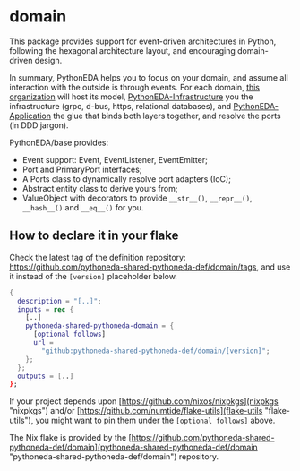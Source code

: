 # domain

This package provides support for event-driven architectures in Python, following the hexagonal architecture layout, and encouraging domain-driven design.

In summary, PythonEDA helps you to focus on your domain, and assume all interaction with the outside is through events. For each domain, [this organization](https://github.com/pythoneda "PythonEDA") will host its model, [PythonEDA-Infrastructure](https://github.com/pythoneda-infrastructure "PythonEDA Infrastructure") you the infrastructure (grpc, d-bus, https, relational databases), and [PythonEDA-Application](https://github.com/pythoneda-application "PythonEDA Application") the glue that binds both layers together, and resolve the ports (in DDD jargon).

PythonEDA/base provides:
- Event support: Event, EventListener, EventEmitter;
- Port and PrimaryPort interfaces;
- A Ports class to dynamically resolve port adapters (IoC);
- Abstract entity class to derive yours from;
- ValueObject with decorators to provide `__str__()`, `__repr__()`, `__hash__()` and `__eq__()` for you.

## How to declare it in your flake

Check the latest tag of the definition repository: https://github.com/pythoneda-shared-pythoneda-def/domain/tags, and use it instead of the `[version]` placeholder below.

```nix
{
  description = "[..]";
  inputs = rec {
    [..]
    pythoneda-shared-pythoneda-domain = {
      [optional follows]
      url =
        "github:pythoneda-shared-pythoneda-def/domain/[version]";
    };
  };
  outputs = [..]
};
```

If your project depends upon [https://github.com/nixos/nixpkgs](nixpkgs "nixpkgs") and/or [https://github.com/numtide/flake-utils](flake-utils "flake-utils"), you might want to pin them under the `[optional follows]` above.

The Nix flake is provided by the [https://github.com/pythoneda-shared-pythoneda-def/domain](pythoneda-shared-pythoneda-def/domain "pythoneda-shared-pythoneda-def/domain") repository.
